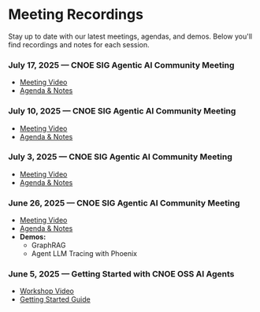 
# Meeting Recordings

Stay up to date with our latest meetings, agendas, and demos. Below you'll find recordings and notes for each session.

### July 17, 2025 — CNOE SIG Agentic AI Community Meeting
- [Meeting Video](https://www.youtube.com/watch?v=s8MjjZy8gZU)
- [Agenda & Notes](https://docs.google.com/document/d/1eRr-5nGVUJACKMjrgNBF_Gpk1Y0zzwEcKa7ILqZKNgc/edit?tab=t.991wcnp64w5m)

### July 10, 2025 — CNOE SIG Agentic AI Community Meeting
- [Meeting Video](https://www.youtube.com/watch?v=6vAZnURI30U)
- [Agenda & Notes](https://docs.google.com/document/d/1eRr-5nGVUJACKMjrgNBF_Gpk1Y0zzwEcKa7ILqZKNgc/edit?tab=t.t38nrugfgqu6)

### July 3, 2025 — CNOE SIG Agentic AI Community Meeting
- [Meeting Video](https://youtu.be/YHMZRpNdT94)
- [Agenda & Notes](https://docs.google.com/document/d/1eRr-5nGVUJACKMjrgNBF_Gpk1Y0zzwEcKa7ILqZKNgc/edit?tab=t.o6zf2vihsyn)

### June 26, 2025 — CNOE SIG Agentic AI Community Meeting
- [Meeting Video](https://www.youtube.com/watch?v=G1JjQ47fbZ8)
- [Agenda & Notes](https://docs.google.com/document/d/1eRr-5nGVUJACKMjrgNBF_Gpk1Y0zzwEcKa7ILqZKNgc/edit?tab=t.crn2v3c8hjck)
- **Demos:**
  - GraphRAG
  - Agent LLM Tracing with Phoenix

### June 5, 2025 — Getting Started with CNOE OSS AI Agents
- [Workshop Video](https://www.youtube.com/watch?v=5upV0nI3PTA&t=939s)
- [Getting Started Guide](https://github.com/cnoe-io/agentic-ai/wiki/Getting%E2%80%90Started)

